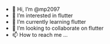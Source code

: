 - 👋 Hi, I’m @mp2097
- 👀 I’m interested in flutter
- 🌱 I’m currently learning flutter
- 💞️ I’m looking to collaborate on flutter
- 📫 How to reach me ...

<!---
mp2097/mp2097 is a ✨ special ✨ repository because its `README.md` (this file) appears on your GitHub profile.
You can click the Preview link to take a look at your changes.
--->
